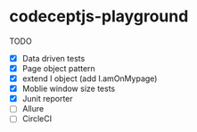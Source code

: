 # codeceptjs-playground

TODO

- [x] Data driven tests
- [x] Page object pattern
- [x] extend I object (add I.amOnMypage)
- [x] Moblie window size tests
- [x] Junit reporter
- [ ] Allure
- [ ] CircleCI
